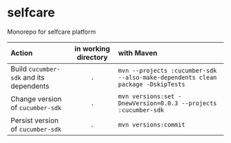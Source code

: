 # selfcare
Monorepo for selfcare platform

| Action                                  |  in working directory  | with Maven                                                                      |
|:----------------------------------------|:----------------------:|:--------------------------------------------------------------------------------|
| Build `cucumber-sdk` and its dependents |          `.`           | `mvn --projects :cucumber-sdk --also-make-dependents clean package -DskipTests` |
| Change version  of `cucumber-sdk`       |          `.`           | `mvn versions:set -DnewVersion=0.0.3 --projects :cucumber-sdk  `                |
| Persist version  of `cucumber-sdk`      |          `.`           | `mvn versions:commit   `                                                        |
